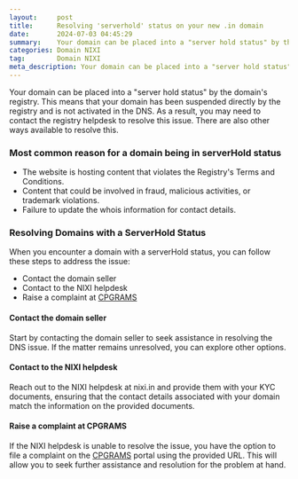 ```yaml
---
layout:     post
title:      Resolving 'serverhold' status on your new .in domain
date:       2024-07-03 04:45:29
summary:    Your domain can be placed into a "server hold status" by the domain's registry (NIXI). This means that your domain has been suspended directly by the registry and is not activated in the DNS. As a result, you may need to contact the registry helpdesk to resolve this issue. There are also other ways available to resolve this.
categories: Domain NIXI
tag:        Domain NIXI
meta_description: Your domain can be placed into a "server hold status" by the domain's registry (NIXI). This means that your domain has been suspended directly by the registry and is not activated in the DNS. As a result, you may need to contact the registry helpdesk to resolve this issue. There are also other ways available to resolve this.
---
```


Your domain can be placed into a "server hold status" by the domain's registry. This means that your domain has been suspended directly by the registry and is not activated in the DNS. As a result, you may need to contact the registry helpdesk to resolve this issue. There are also other ways available to resolve this.

### Most common reason for a domain being in serverHold status

 * The website is hosting content that violates the Registry's Terms and Conditions.
 * Content that could be involved in fraud, malicious activities, or trademark violations.
 * Failure to update the whois information for contact details.


### Resolving Domains with a ServerHold Status

 When you encounter a domain with a serverHold status, you can follow these steps to address the issue: 
 * Contact the domain seller
 * Contact to the NIXI helpdesk
 * Raise a complaint at [CPGRAMS](https://pgportal.gov.in/)

 #### Contact the domain seller
 Start by contacting the domain seller to seek assistance in resolving the DNS issue. If the matter remains unresolved, you can explore other options.
 
 #### Contact to the NIXI helpdesk
 Reach out to the NIXI helpdesk at nixi.in and provide them with your KYC documents, ensuring that the contact details associated with your domain match the information on the provided documents.


 #### Raise a complaint at CPGRAMS
 If the NIXI helpdesk is unable to resolve the issue, you have the option to file a complaint on the [CPGRAMS](https://pgportal.gov.in/) portal using the provided URL. This will allow you to seek further assistance and resolution for the problem at hand.
